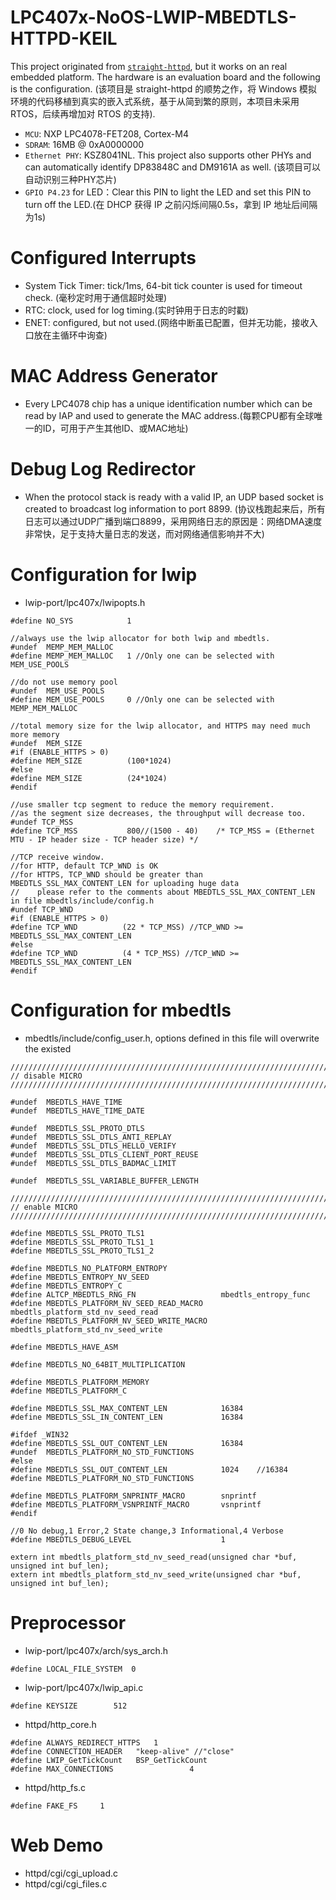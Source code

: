 # LPC407x-NoOS-LWIP-MBEDTLS-HTTPD-KEIL

This project originated from [`straight-httpd`](https://github.com/straight-coding/straight-httpd), but it works on an real embedded platform. The hardware is an evaluation board and the following is the configuration. (该项目是 straight-httpd 的顺势之作，将 Windows 模拟环境的代码移植到真实的嵌入式系统，基于从简到繁的原则，本项目未采用RTOS，后续再增加对 RTOS 的支持).
* `MCU`: NXP LPC4078-FET208, Cortex-M4
* `SDRAM`: 16MB @ 0xA0000000
* `Ethernet PHY`: KSZ8041NL. This project also supports other PHYs and can automatically identify DP83848C and DM9161A as well. (该项目可以自动识别三种PHY芯片)
* `GPIO P4.23` for LED：Clear this PIN to light the LED and set this PIN to turn off the LED.(在 DHCP 获得 IP 之前闪烁间隔0.5s，拿到 IP 地址后间隔为1s)

# Configured Interrupts
* System Tick Timer: tick/1ms, 64-bit tick counter is used for timeout check. (毫秒定时用于通信超时处理)
* RTC: clock, used for log timing.(实时钟用于日志的时戳)
* ENET: configured, but not used.(网络中断虽已配置，但并无功能，接收入口放在主循环中询查)

# MAC Address Generator
* Every LPC4078 chip has a unique identification number which can be read by IAP and used to generate the MAC address.(每颗CPU都有全球唯一的ID，可用于产生其他ID、或MAC地址)

# Debug Log Redirector
* When the protocol stack is ready with a valid IP, an UDP based socket is created to broadcast log information to port 8899. (协议栈跑起来后，所有日志可以通过UDP广播到端口8899，采用网络日志的原因是：网络DMA速度非常快，足于支持大量日志的发送，而对网络通信影响并不大)

# Configuration for lwip
* lwip-port/lpc407x/lwipopts.h
```
#define NO_SYS            1

//always use the lwip allocator for both lwip and mbedtls.
#undef  MEMP_MEM_MALLOC
#define MEMP_MEM_MALLOC   1 //Only one can be selected with MEM_USE_POOLS

//do not use memory pool
#undef  MEM_USE_POOLS
#define MEM_USE_POOLS     0 //Only one can be selected with MEMP_MEM_MALLOC

//total memory size for the lwip allocator, and HTTPS may need much more memory
#undef  MEM_SIZE
#if (ENABLE_HTTPS > 0)
#define MEM_SIZE          (100*1024) 
#else
#define MEM_SIZE          (24*1024) 
#endif

//use smaller tcp segment to reduce the memory requirement.
//as the segment size decreases, the throughput will decrease too.
#undef TCP_MSS
#define TCP_MSS           800//(1500 - 40)	  /* TCP_MSS = (Ethernet MTU - IP header size - TCP header size) */

//TCP receive window.
//for HTTP, default TCP_WND is OK
//for HTTPS, TCP_WND should be greater than MBEDTLS_SSL_MAX_CONTENT_LEN for uploading huge data
//    please refer to the comments about MBEDTLS_SSL_MAX_CONTENT_LEN in file mbedtls/include/config.h
#undef TCP_WND
#if (ENABLE_HTTPS > 0)
#define TCP_WND          (22 * TCP_MSS) //TCP_WND >= MBEDTLS_SSL_MAX_CONTENT_LEN
#else
#define TCP_WND          (4 * TCP_MSS) //TCP_WND >= MBEDTLS_SSL_MAX_CONTENT_LEN
#endif
```

# Configuration for mbedtls
* mbedtls/include/config_user.h, options defined in this file will overwrite the existed
```
///////////////////////////////////////////////////////////////////////////////////////
// disable MICRO
///////////////////////////////////////////////////////////////////////////////////////

#undef  MBEDTLS_HAVE_TIME
#undef  MBEDTLS_HAVE_TIME_DATE

#undef  MBEDTLS_SSL_PROTO_DTLS
#undef  MBEDTLS_SSL_DTLS_ANTI_REPLAY
#undef  MBEDTLS_SSL_DTLS_HELLO_VERIFY
#undef  MBEDTLS_SSL_DTLS_CLIENT_PORT_REUSE
#undef  MBEDTLS_SSL_DTLS_BADMAC_LIMIT

#undef  MBEDTLS_SSL_VARIABLE_BUFFER_LENGTH

///////////////////////////////////////////////////////////////////////////////////////
// enable MICRO
///////////////////////////////////////////////////////////////////////////////////////

#define MBEDTLS_SSL_PROTO_TLS1
#define MBEDTLS_SSL_PROTO_TLS1_1
#define MBEDTLS_SSL_PROTO_TLS1_2

#define MBEDTLS_NO_PLATFORM_ENTROPY
#define MBEDTLS_ENTROPY_NV_SEED
#define MBEDTLS_ENTROPY_C
#define ALTCP_MBEDTLS_RNG_FN                   mbedtls_entropy_func 
#define MBEDTLS_PLATFORM_NV_SEED_READ_MACRO    mbedtls_platform_std_nv_seed_read
#define MBEDTLS_PLATFORM_NV_SEED_WRITE_MACRO   mbedtls_platform_std_nv_seed_write

#define MBEDTLS_HAVE_ASM

#define MBEDTLS_NO_64BIT_MULTIPLICATION

#define MBEDTLS_PLATFORM_MEMORY
#define MBEDTLS_PLATFORM_C

#define MBEDTLS_SSL_MAX_CONTENT_LEN            16384
#define MBEDTLS_SSL_IN_CONTENT_LEN             16384

#ifdef _WIN32
#define MBEDTLS_SSL_OUT_CONTENT_LEN            16384
#undef  MBEDTLS_PLATFORM_NO_STD_FUNCTIONS
#else
#define MBEDTLS_SSL_OUT_CONTENT_LEN            1024    //16384
#define MBEDTLS_PLATFORM_NO_STD_FUNCTIONS

#define MBEDTLS_PLATFORM_SNPRINTF_MACRO        snprintf
#define MBEDTLS_PLATFORM_VSNPRINTF_MACRO       vsnprintf
#endif

//0 No debug,1 Error,2 State change,3 Informational,4 Verbose
#define MBEDTLS_DEBUG_LEVEL                    1

extern int mbedtls_platform_std_nv_seed_read(unsigned char *buf, unsigned int buf_len);
extern int mbedtls_platform_std_nv_seed_write(unsigned char *buf, unsigned int buf_len);

```
# Preprocessor
* lwip-port/lpc407x/arch/sys_arch.h
 ```
 #define LOCAL_FILE_SYSTEM	0
 ```
* lwip-port/lpc407x/lwip_api.c
 ```
 #define KEYSIZE		512
 ```
* httpd/http_core.h
```
#define ALWAYS_REDIRECT_HTTPS	1
#define CONNECTION_HEADER	"keep-alive" //"close"
#define LWIP_GetTickCount 	BSP_GetTickCount
#define MAX_CONNECTIONS 				4
```

* httpd/http_fs.c
```
#define FAKE_FS		1
```

# Web Demo

* httpd/cgi/cgi_upload.c
* httpd/cgi/cgi_files.c
